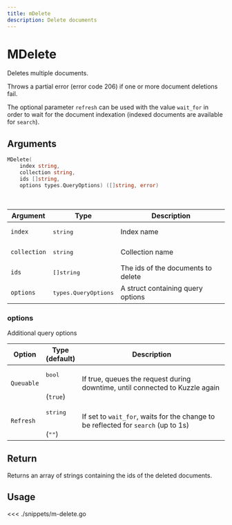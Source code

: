 ```yaml
---
title: mDelete
description: Delete documents
---
```


# MDelete

Deletes multiple documents.

Throws a partial error (error code 206) if one or more document deletions fail.

The optional parameter `refresh` can be used with the value `wait_for` in order to wait for the document indexation (indexed documents are available for `search`).

## Arguments

```go
MDelete(
    index string,
    collection string,
    ids []string,
    options types.QueryOptions) ([]string, error)
```

<br/>

| Argument     | Type                          | Description                        |
| ------------ | ----------------------------- | ---------------------------------- |
| `index`      | <pre>string</pre>             | Index name                         |
| `collection` | <pre>string</pre>             | Collection name                    |
| `ids`        | <pre>[]string</pre>           | The ids of the documents to delete |
| `options`    | <pre>types.QueryOptions</pre> | A struct containing query options  |

### options

Additional query options

| Option     | Type<br/>(default)            | Description                                                                        |
| ---------- | ----------------------------- | ---------------------------------------------------------------------------------- |
| `Queuable` | <pre>bool</pre> <br/>(`true`) | If true, queues the request during downtime, until connected to Kuzzle again       |
| `Refresh`  | <pre>string</pre><br/>(`""`)  | If set to `wait_for`, waits for the change to be reflected for `search` (up to 1s) |

## Return

Returns an array of strings containing the ids of the deleted documents.

## Usage

<<< ./snippets/m-delete.go
